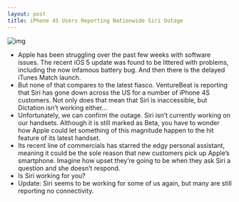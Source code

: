 ```yaml
---
layout: post
title: iPhone 4S Users Reporting Nationwide Siri Outage
---
```

![img](http://media.idownloadblog.com/wp-content/uploads/2011/11/Photo-Nov-01-8-31-44-PM.jpg)
* Apple has been struggling over the past few weeks with software issues. The recent iOS 5 update was found to be littered with problems, including the now infamous battery bug. And then there is the delayed iTunes Match launch.
* But none of that compares to the latest fiasco. VentureBeat is reporting that Siri has gone down across the US for a number of iPhone 4S customers. Not only does that mean that Siri is inaccessible, but Dictation isn’t working either…
* Unfortunately, we can confirm the outage. Siri isn’t currently working on our handsets. Although it is still marked as Beta, you have to wonder how Apple could let something of this magnitude happen to the hit feature of its latest handset.
* Its recent line of commercials has starred the edgy personal assistant, meaning it could be the sole reason that new customers pick up Apple’s smartphone. Imagine how upset they’re going to be when they ask Siri a question and she doesn’t respond.
* Is Siri working for you?
* Update: Siri seems to be working for some of us again, but many are still reporting no connectivity.

